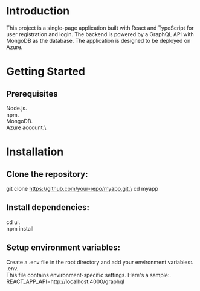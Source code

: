 # Introduction
This project is a single-page application built with React and TypeScript for user registration and login. The backend is powered by a GraphQL API with MongoDB as the database. The application is designed to be deployed on Azure.

# Getting Started
## Prerequisites
Node.js.\
npm.\
MongoDB.\
Azure account.\

# Installation
## Clone the repository:
git clone https://github.com/your-repo/myapp.git.\
cd myapp

## Install dependencies:
cd ui.\
npm install

## Setup environment variables:
Create a .env file in the root directory and add your environment variables:.\
.env.\
This file contains environment-specific settings. Here's a sample:.\
REACT_APP_API=http://localhost:4000/graphql

